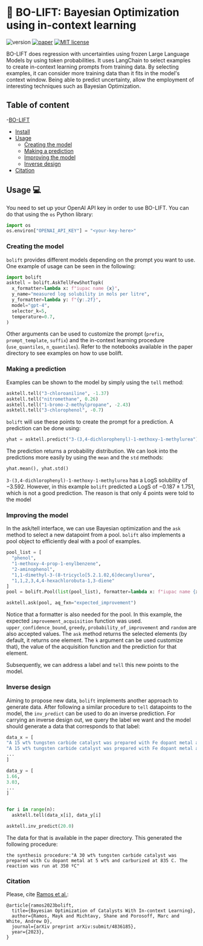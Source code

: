 # 🤖 BO-LIFT: Bayesian Optimization using in-context learning


![version](https://img.shields.io/badge/version-0.0.1-brightgreen)
[![paper](https://img.shields.io/badge/paper-arXiv-red)](#)
[![MIT license](https://img.shields.io/badge/License-MIT-blue.svg)](https://lbesson.mit-license.org/)


BO-LIFT does regression with uncertainties using frozen Large Language Models by using token probabilities.
It uses LangChain to select examples to create in-context learning prompts from training data.
By selecting examples, it can consider more training data than it fits in the model's context window.
Being able to predict uncertainty, allow the employment of interesting techniques such as Bayesian Optimization.

## Table of content
-[BO-LIFT](#-bo-lift-bayesian-optimization-using-in-context-learning)
  - [Install](#)
  - [Usage](#usage-)
    - [Creating the model](#creating-the-model)
    - [Making a prediction](#making-a-prediction)
    - [Improving the model](#improving-the-model)
    - [Inverse design](#inverse-design)
  - [Citation](#citation)


## Usage 💻

You need to set up your OpenAI API key in order to use BO-LIFT.
You can do that using the `os` Python library:

```py
import os
os.environ["OPENAI_API_KEY"] = "<your-key-here>"
```

### Creating the model

`bolift` provides different models depending on the prompt you want to use.
One example of usage can be seen in the following:

```py
import bolift
asktell = bolift.AskTellFewShotTopk(
  x_formatter=lambda x: f"iupac name {x}",
  y_name="measured log solubility in mols per litre",
  y_formatter=lambda y: f"{y:.2f}",
  model="gpt-4",
  selector_k=5,
  temperature=0.7,
)
```
Other arguments can be used to customize the prompt (`prefix`, `prompt_template`, `suffix`) and the in-context learning procedure (`use_quantiles`, `n_quantiles`).
Refer to the notebooks available in the paper directory to see examples on how to use bolift.

### Making a prediction

Examples can be shown to the model by simply using the `tell` method:

```py
asktell.tell("3-chloroaniline", -1.37)
asktell.tell("nitromethane", 0.26)
asktell.tell("1-bromo-2-methylpropane", -2.43)
asktell.tell("3-chlorophenol", -0.7)
```

`bolift` will use these points to create the prompt for a prediction. 
A prediction can be done using:

```py
yhat = asktell.predict("3-(3,4-dichlorophenyl)-1-methoxy-1-methylurea")
```

The prediction returns a probability distribution.
We can look into the predictions more easily by using the `mean` and the `std` methods:

```py
yhat.mean(), yhat.std()
```

`3-(3,4-dichlorophenyl)-1-methoxy-1-methylurea` has a LogS solubility of $-3.592$.
However, in this example `bolift` predicted a LogS of $-0.187 \pm 1.751$, which is not a good prediction.
The reason is that only 4 points were told to the model

### Improving the model

In the ask/tell interface, we can use Bayesian optimization and the `ask` method to select a new datapoint from a pool.
`bolift` also implements a pool object to efficiently deal with a pool of examples.

```py
pool_list = [
  "phenol",
  "1-methoxy-4-prop-1-enylbenzene",
  "2-aminophenol",
  "1,1-dimethyl-3-(8-tricyclo[5.2.1.02,6]decanyl)urea",
  "1,1,2,3,4,4-hexachlorobuta-1,3-diene"
]
pool = bolift.Pool(list(pool_list), formatter=lambda x: f"iupac name {x}")

asktell.ask(pool, aq_fxn="expected_improvement")
```

Notice that a formatter is also needed for the pool.
In this example, the expected `improvement_acquisition` function was used.
`upper_confidence_bound`, `greedy`, `probability_of_improvement` and `random` are also accepted values.
The `ask` method returns the selected elements (by default, it returns one element. The `k` argument can be used customize that), the value of the acquisition function and the prediction for that element.

Subsequently, we can address a label and `tell` this new points to the model.

### Inverse design

Aiming to propose new data, `bolift` implements another approach to generate data.
After following a similar procedure to `tell` datapoints to the model, the `inv_predict` can be used to do an inverse prediction.
For carrying an inverse design out, we query the label we want and the model should generate a data that corresponds to that label:

```py
data_x = [
"A 15 wt% tungsten carbide catalyst was prepared with Fe dopant metal at 0.5 wt% and carburized at 835 °C. The reaction was run at 280 °C, resulting in a CO yield of",
"A 15 wt% tungsten carbide catalyst was prepared with Fe dopant metal at 0.5 wt% and carburized at 835 °C. The reaction was run at 350 °C, resulting in a CO yield of",
...
]

data_y = [
1.66,
3.03,
...
]


for i in range(n):
  asktell.tell(data_x[i], data_y[i]

asktell.inv_predict(20.0)
```
The data for that is available in the paper directory.
This generated the following procedure:
```
the synthesis procedure:"A 30 wt% tungsten carbide catalyst was prepared with Cu dopant metal at 5 wt% and carburized at 835 C. The reaction was run at 350 ºC"
```

### Citation

Please, cite [Ramos et al.](#):
```
@article{ramos2023bolift,
  title={Bayesian Optimization of Catalysts With In-context Learning},
  author={Ramos, Mayk and Michtavy, Shane and Porosoff, Marc and White, Andrew D},
  journal={arXiv preprint arXiv:submit/4836185},
  year={2023},
}
```
